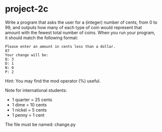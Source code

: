 # project-2c

Write a program that asks the user for a (integer) number of cents, from 0 to 99, and outputs how many of each type of coin would represent that amount with the fewest total number of coins. When you run your program, it should match the following format:

```
Please enter an amount in cents less than a dollar.
87
Your change will be:
Q: 3
D: 1
N: 0
P: 2
```

Hint: You may find the mod operator (%) useful.

Note for international students:

- 1 quarter = 25 cents
- 1 dime = 10 cents
- 1 nickel = 5 cents
- 1 penny = 1 cent

The file must be named: change.py
